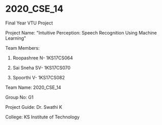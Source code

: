 # 2020_CSE_14

Final Year VTU Project 

Project Name: "Intuitive Perception: Speech Recognition Using Machine Learning"

Team Members:

1. Roopashree N- 1KS17CS064

2. Sai Sneha SV- 1KS17CS070

3. Spoorthi V-   1KS17CS082

Team Name: 2020_CSE_14

Group No: G1

Project Guide: Dr. Swathi K

College: KS Institute of Technology 
